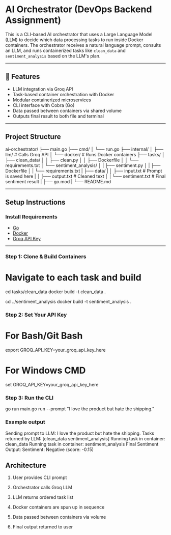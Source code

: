 #  AI Orchestrator (DevOps Backend Assignment)

This is a CLI-based AI orchestrator that uses a Large Language Model (LLM) to decide which data processing tasks to run inside Docker containers. The orchestrator receives a natural language prompt, consults an LLM, and runs containerized tasks like `clean_data` and `sentiment_analysis` based on the LLM's plan.

---

## 🚀 Features

-  LLM integration via Groq API
-  Task-based container orchestration with Docker
-  Modular containerized microservices
-  CLI interface with Cobra (Go)
-  Data passed between containers via shared volume
-  Outputs final result to both file and terminal

---

##  Project Structure

ai-orchestrator/
├── main.go
├── cmd/
│ └── run.go
├── internal/
│ ├── llm/ # Calls Groq API
│ └── docker/ # Runs Docker containers
├── tasks/
│ ├── clean_data/
│ │ ├── clean.py
│ │ ├── Dockerfile
│ │ └── requirements.txt
│ └── sentiment_analysis/
│ | ├── sentiment.py
│ | ├── Dockerfile
│ | └── requirements.txt
| ├── data/
| │ ├── input.txt # Prompt is saved here
| │ ├── output.txt # Cleaned text
│ | └── sentiment.txt # Final sentiment result
| ├── go.mod
| └── README.md


---

##  Setup Instructions

###  Install Requirements

- [Go](https://go.dev/doc/install)
- [Docker](https://www.docker.com/products/docker-desktop)
- [Groq API Key](https://console.groq.com)

---

###  Step 1: Clone & Build Containers

# Navigate to each task and build
cd tasks/clean_data
docker build -t clean_data .

cd ../sentiment_analysis
docker build -t sentiment_analysis .

###  Step 2: Set Your API Key

# For Bash/Git Bash
export GROQ_API_KEY=your_groq_api_key_here

# For Windows CMD
set GROQ_API_KEY=your_groq_api_key_here

### Step 3: Run the CLI

go run main.go run --prompt "I love the product but hate the shipping."

### Example output

Sending prompt to LLM: I love the product but hate the shipping.
Tasks returned by LLM: [clean_data sentiment_analysis]
Running task in container: clean_data
Running task in container: sentiment_analysis
Final Sentiment Output:
Sentiment: Negative (score: -0.15)

## Architecture

1. User provides CLI prompt

2. Orchestrator calls Groq LLM

3. LLM returns ordered task list

4. Docker containers are spun up in sequence

5. Data passed between containers via volume

6. Final output returned to user